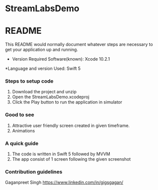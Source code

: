 # StreamLabsDemo #
# README #

This README would normally document whatever steps are necessary to get your application up and running.

* Version Required Software(known):
Xcode 10.2.1 

*Language and version Used:
Swift 5

###  Steps to setup code ###
1. Download the project and unzip
2. Open the StreamLabsDemo.xcodeproj
3. Click the Play button to run the application in simulator

###  Good to see ###
1. Attractive user friendly screen created in given timeframe.
2. Animations

### A quick guide ####
1. The code is written in Swift 5 followed by MVVM
2. The app consist of 1 screen following the given screenshot


### Contribution guidelines ###
Gaganpreet Singh
https://www.linkedin.com/in/gigsgagan/

